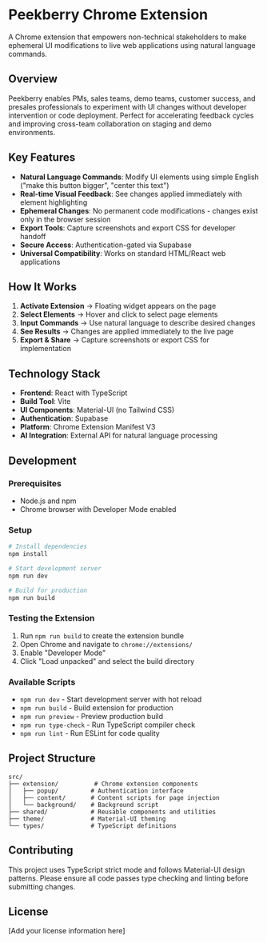 # Peekberry Chrome Extension

A Chrome extension that empowers non-technical stakeholders to make ephemeral UI modifications to live web applications using natural language commands.

## Overview

Peekberry enables PMs, sales teams, demo teams, customer success, and presales professionals to experiment with UI changes without developer intervention or code deployment. Perfect for accelerating feedback cycles and improving cross-team collaboration on staging and demo environments.

## Key Features

- **Natural Language Commands**: Modify UI elements using simple English ("make this button bigger", "center this text")
- **Real-time Visual Feedback**: See changes applied immediately with element highlighting
- **Ephemeral Changes**: No permanent code modifications - changes exist only in the browser session
- **Export Tools**: Capture screenshots and export CSS for developer handoff
- **Secure Access**: Authentication-gated via Supabase
- **Universal Compatibility**: Works on standard HTML/React web applications

## How It Works

1. **Activate Extension** → Floating widget appears on the page
2. **Select Elements** → Hover and click to select page elements
3. **Input Commands** → Use natural language to describe desired changes
4. **See Results** → Changes are applied immediately to the live page
5. **Export & Share** → Capture screenshots or export CSS for implementation

## Technology Stack

- **Frontend**: React with TypeScript
- **Build Tool**: Vite
- **UI Components**: Material-UI (no Tailwind CSS)
- **Authentication**: Supabase
- **Platform**: Chrome Extension Manifest V3
- **AI Integration**: External API for natural language processing

## Development

### Prerequisites

- Node.js and npm
- Chrome browser with Developer Mode enabled

### Setup

```bash
# Install dependencies
npm install

# Start development server
npm run dev

# Build for production
npm run build
```

### Testing the Extension

1. Run `npm run build` to create the extension bundle
2. Open Chrome and navigate to `chrome://extensions/`
3. Enable "Developer Mode"
4. Click "Load unpacked" and select the build directory

### Available Scripts

- `npm run dev` - Start development server with hot reload
- `npm run build` - Build extension for production
- `npm run preview` - Preview production build
- `npm run type-check` - Run TypeScript compiler check
- `npm run lint` - Run ESLint for code quality

## Project Structure

```
src/
├── extension/          # Chrome extension components
│   ├── popup/         # Authentication interface
│   ├── content/       # Content scripts for page injection
│   └── background/    # Background script
├── shared/            # Reusable components and utilities
├── theme/             # Material-UI theming
└── types/             # TypeScript definitions
```

## Contributing

This project uses TypeScript strict mode and follows Material-UI design patterns. Please ensure all code passes type checking and linting before submitting changes.

## License

[Add your license information here]
